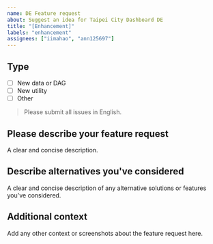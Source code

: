 ```yaml
---
name: DE Feature request
about: Suggest an idea for Taipei City Dashboard DE
title: "[Enhancement]"
labels: "enhancement"
assignees: ["iimahao", "ann125697"]
---
```


## Type

- [ ] New data or DAG
- [ ] New utility
- [ ] Other
  
> Please submit all issues in English.

## Please describe your feature request

A clear and concise description.

## Describe alternatives you've considered

A clear and concise description of any alternative solutions or features you've considered.

## Additional context

Add any other context or screenshots about the feature request here.
